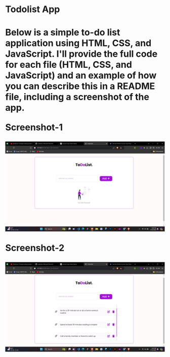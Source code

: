 <h1>Todolist App <h1/>
<p>Below is a simple to-do list application using HTML, CSS, and JavaScript. I'll provide the full code for each file (HTML, CSS, and JavaScript) and an example of how you can describe this in a README file, including a screenshot of the app.<p/>
<p>Screenshot-1<p/>
<img src="/Task-1/asset/Screenshot-1.png" alt="" />
<p>Screenshot-2<p/>
<img src="/Task-1/asset/Screenshot-2.png" alt="" />

